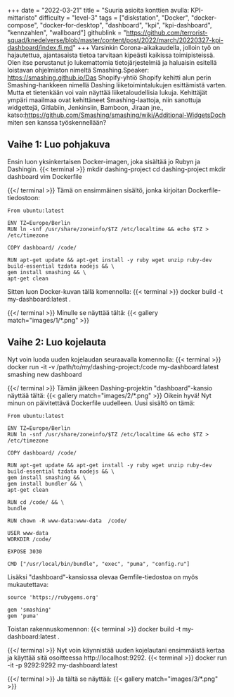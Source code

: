 +++
date = "2022-03-21"
title = "Suuria asioita konttien avulla: KPI-mittaristo"
difficulty = "level-3"
tags = ["diskstation", "Docker", "docker-compose", "docker-for-desktop", "dashboard", "kpi", "kpi-dashboard", "kennzahlen", "wallboard"]
githublink = "https://github.com/terrorist-squad/knedelverse/blob/master/content/post/2022/march/20220327-kpi-dashboard/index.fi.md"
+++
Varsinkin Corona-aikakaudella, jolloin työ on hajautettua, ajantasaista tietoa tarvitaan kipeästi kaikissa toimipisteissä. Olen itse perustanut jo lukemattomia tietojärjestelmiä ja haluaisin esitellä loistavan ohjelmiston nimeltä Smashing.Speaker: https://smashing.github.io/Das Shopify-yhtiö Shopify kehitti alun perin Smashing-hankkeen nimellä Dashing liiketoimintalukujen esittämistä varten. Mutta et tietenkään voi vain näyttää liiketaloudellisia lukuja. Kehittäjät ympäri maailmaa ovat kehittäneet Smashing-laattoja, niin sanottuja widgettejä, Gitlabiin, Jenkinsiin, Bamboon, Jiraan jne., katso:https://github.com/Smashing/smashing/wiki/Additional-WidgetsDoch miten sen kanssa työskennellään?
## Vaihe 1: Luo pohjakuva
Ensin luon yksinkertaisen Docker-imagen, joka sisältää jo Rubyn ja Dashingin.
{{< terminal >}}
mkdir dashing-project
cd dashing-project
mkdir dashboard
vim Dockerfile

{{</ terminal >}}
Tämä on ensimmäinen sisältö, jonka kirjoitan Dockerfile-tiedostoon:
```
From ubuntu:latest
 
ENV TZ=Europe/Berlin
RUN ln -snf /usr/share/zoneinfo/$TZ /etc/localtime && echo $TZ > /etc/timezone

COPY dashboard/ /code/

RUN apt-get update && apt-get install -y ruby wget unzip ruby-dev build-essential tzdata nodejs && \
gem install smashing && \
apt-get clean

```
Sitten luon Docker-kuvan tällä komennolla:
{{< terminal >}}
docker build -t my-dashboard:latest .

{{</ terminal >}}
Minulle se näyttää tältä:
{{< gallery match="images/1/*.png" >}}

## Vaihe 2: Luo kojelauta
Nyt voin luoda uuden kojelaudan seuraavalla komennolla:
{{< terminal >}}
docker run -it -v /path/to/my/dashing-project:/code my-dashboard:latest smashing new dashboard

{{</ terminal >}}
Tämän jälkeen Dashing-projektin "dashboard"-kansio näyttää tältä:
{{< gallery match="images/2/*.png" >}}
Oikein hyvä! Nyt minun on päivitettävä Dockerfile uudelleen. Uusi sisältö on tämä:
```
From ubuntu:latest
 
ENV TZ=Europe/Berlin
RUN ln -snf /usr/share/zoneinfo/$TZ /etc/localtime && echo $TZ > /etc/timezone
 
COPY dashboard/ /code/
 
RUN apt-get update && apt-get install -y ruby wget unzip ruby-dev build-essential tzdata nodejs && \
gem install smashing && \
gem install bundler && \
apt-get clean
 
RUN cd /code/ && \
bundle
 
RUN chown -R www-data:www-data  /code/

USER www-data
WORKDIR /code/

EXPOSE 3030

CMD ["/usr/local/bin/bundle", "exec", "puma", "config.ru"]

```
Lisäksi "dashboard"-kansiossa olevaa Gemfile-tiedostoa on myös mukautettava:
```
source 'https://rubygems.org'

gem 'smashing'
gem 'puma'

```
Toistan rakennuskomennon:
{{< terminal >}}
docker build -t my-dashboard:latest .

{{</ terminal >}}
Nyt voin käynnistää uuden kojelautani ensimmäistä kertaa ja käyttää sitä osoitteessa http://localhost:9292.
{{< terminal >}}
docker run -it -p 9292:9292 my-dashboard:latest

{{</ terminal >}}
Ja tältä se näyttää:
{{< gallery match="images/3/*.png" >}}
